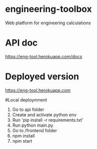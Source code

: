 # engineering-toolbox
Web platform for engineering calculations
# API doc
https://eng-tool.herokuapp.com/docs
# Deployed version
https://eng-tool.herokuapp.com

#Local deploymnent
1. Go to api folder
2. Create and activate python env
3. Run 'pip install -r requirements.txt'
4. Run python main.py
5. Go to /frontend folder
6. npm install
7. npm start

